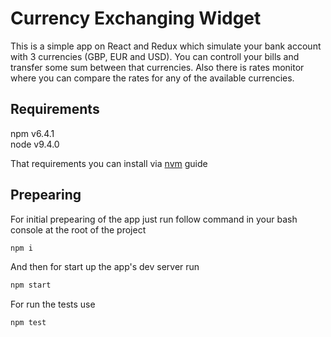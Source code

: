 # Currency Exchanging Widget

This is a simple app on React and Redux which simulate your bank account with 3 currencies (GBP, EUR and USD). You can controll your bills and transfer some sum between that currencies. Also there is rates monitor where you can compare the rates for any of the available currencies.

## Requirements

npm v6.4.1  
node v9.4.0

That requirements you can install via [nvm](https://github.com/creationix/nvm) guide

## Prepearing

For initial prepearing of the app just run follow command in your bash console at the root of the project

```bash
npm i
```

And then for start up the app's dev server run

```bash
npm start
```

For run the tests use

```bash
npm test
```
